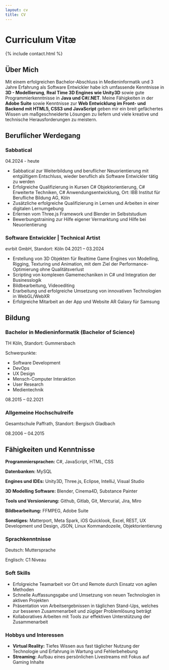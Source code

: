 ```yaml
---
layout: cv
title: CV
---
```


# Curriculum Vitæ

{% include contact.html %}

## Über Mich

Mit einem erfolgreichen Bachelor-Abschluss in Medieninformatik und 3 Jahre Erfahrung als Software Entwickler habe ich umfassende Kenntnisse in **3D - Modellierung**, **Real Time 3D Engines wie Unity3D** sowie gute Programmierkenntnisse in **Java und C#/.NET**. Meine Fähigkeiten in der **Adobe Suite** sowie Kenntnisse zur **Web Entwicklung im Front- und Backend mit HTML5, CSS3 und JavaScript** geben mir ein breit gefächertes Wissen um maßgeschneiderte Lösungen zu liefern und viele kreative und technische Herausforderungen zu meistern.

## Beruflicher Werdegang
### Sabbatical
04.2024 - heute

- Sabbatical zur Weiterbildung und beruflicher Neuorientierung mit entgültigem Entschluss, wieder beruflich als Software Entwickler tätig zu werden
- Erfolgreiche Qualifizierung in Kursen C# Objektorientierung, C# Erweiterte Techniken, C# Anwendungsentwicklung, Ort: IBB Institut für Berufliche Bildung AG, Köln
- Zusätzliche erfolgreiche Qualifizierung in Lernen und Arbeiten in einer digitalen Lernumgebung
- Erlernen vom Three.js Framework und Blender im Selbststudium
- Bewerbungstraining zur Hilfe eigener Vermarktung und Hilfe bei Neuorientierung

### Software Entwickler | Technical Artist

evrbit GmbH, Standort: Köln
04.2021 – 03.2024

- Erstellung von 3D Objekten für Realtime Game Engines von Modelling, Rigging, Texturing und Animation, mit dem Ziel der Performance- Optimierung ohne Qualitätsverlust
- Scripting von komplexen Gamemechaniken in C# und Integration der Businesslogik
- Bildbearbeitung, Videoediting
- Erarbeitung und erfolgreiche Umsetzung von innovativen Technologien in WebGL/WebXR
- Erfolgreiche Mitarbeit an der App und Website AR Galaxy für Samsung

## Bildung
### Bachelor in Medieninformatik (Bachelor of Science)

TH Köln, Standort: Gummersbach

Schwerpunkte:

- Software Development
- DevOps
- UX Design
- Mensch-Computer Interaktion
- User Research
- Medientechnik


08.2015 – 02.2021
### Allgemeine Hochschulreife
Gesamtschule Paffrath, Standort: Bergisch Gladbach

08.2006 – 04.2015

## Fähigkeiten und Kenntnisse
**Programmiersprachen:** C#, JavaScript, HTML, CSS

**Datenbanken:** MySQL

**Engines und IDEs:** Unity3D, Three.js, Eclipse, IntelliJ, Visual Studio

**3D Modelling Software:** Blender, Cinema4D, Substance Painter

**Tools und Versionierung:** Github, Gitlab, Git, Mercurial, Jira, Miro

**Bildbearbeitung:** FFMPEG, Adobe Suite

**Sonstiges:** Matterport, Meta Spark, iOS Quicklook, Excel, REST, UX Development und Design, JSON, Linux Kommandozeile, Objektorientierung

### Sprachkenntnisse

Deutsch: Muttersprache

Englisch: C1 Niveau

### Soft Skills

- Erfolgreiche Teamarbeit vor Ort und Remote durch Einsatz von agilen Methoden
- Schnelle Auffassungsgabe und Umsetzung von neuen Technologien in aktiven Projekten
- Präsentation von Arbeitsergebnissen in täglichen Stand-Ups, welches zur besseren Zusammenarbeit und zügiger Problemlösung beträgt
- Kollaboratives Arbeiten mit Tools zur effektiven Unterstützung der Zusammenarbeit

### Hobbys und Interessen

- **Virtual Reality:** Tiefes Wissen aus fast täglicher Nutzung der Technologie und Erfahrung in Wartung und Fehlerbehebung
- **Streaming:** Aufbau eines persönlichen Livestreams mit Fokus auf Gaming Inhalte
